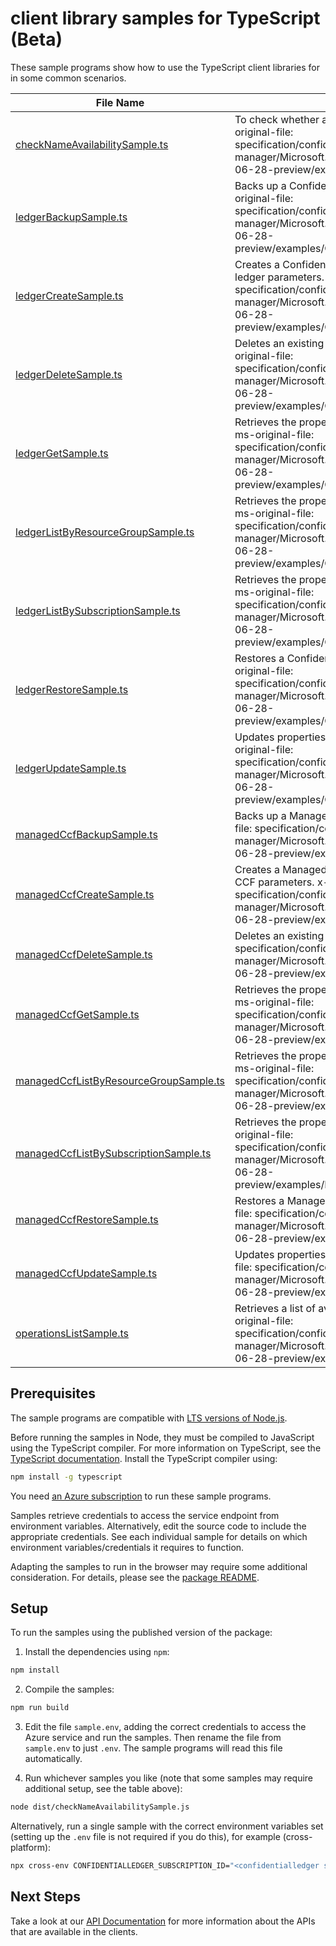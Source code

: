 # client library samples for TypeScript (Beta)

These sample programs show how to use the TypeScript client libraries for in some common scenarios.

| **File Name**                                                                 | **Description**                                                                                                                                                                                                                           |
| ----------------------------------------------------------------------------- | ----------------------------------------------------------------------------------------------------------------------------------------------------------------------------------------------------------------------------------------- |
| [checkNameAvailabilitySample.ts][checknameavailabilitysample]                 | To check whether a resource name is available. x-ms-original-file: specification/confidentialledger/resource-manager/Microsoft.ConfidentialLedger/preview/2023-06-28-preview/examples/CheckNameAvailability.json                          |
| [ledgerBackupSample.ts][ledgerbackupsample]                                   | Backs up a Confidential Ledger Resource. x-ms-original-file: specification/confidentialledger/resource-manager/Microsoft.ConfidentialLedger/preview/2023-06-28-preview/examples/ConfidentialLedger_Backup.json                            |
| [ledgerCreateSample.ts][ledgercreatesample]                                   | Creates a Confidential Ledger with the specified ledger parameters. x-ms-original-file: specification/confidentialledger/resource-manager/Microsoft.ConfidentialLedger/preview/2023-06-28-preview/examples/ConfidentialLedger_Create.json |
| [ledgerDeleteSample.ts][ledgerdeletesample]                                   | Deletes an existing Confidential Ledger. x-ms-original-file: specification/confidentialledger/resource-manager/Microsoft.ConfidentialLedger/preview/2023-06-28-preview/examples/ConfidentialLedger_Delete.json                            |
| [ledgerGetSample.ts][ledgergetsample]                                         | Retrieves the properties of a Confidential Ledger. x-ms-original-file: specification/confidentialledger/resource-manager/Microsoft.ConfidentialLedger/preview/2023-06-28-preview/examples/ConfidentialLedger_Get.json                     |
| [ledgerListByResourceGroupSample.ts][ledgerlistbyresourcegroupsample]         | Retrieves the properties of all Confidential Ledgers. x-ms-original-file: specification/confidentialledger/resource-manager/Microsoft.ConfidentialLedger/preview/2023-06-28-preview/examples/ConfidentialLedger_List.json                 |
| [ledgerListBySubscriptionSample.ts][ledgerlistbysubscriptionsample]           | Retrieves the properties of all Confidential Ledgers. x-ms-original-file: specification/confidentialledger/resource-manager/Microsoft.ConfidentialLedger/preview/2023-06-28-preview/examples/ConfidentialLedger_ListBySub.json            |
| [ledgerRestoreSample.ts][ledgerrestoresample]                                 | Restores a Confidential Ledger Resource. x-ms-original-file: specification/confidentialledger/resource-manager/Microsoft.ConfidentialLedger/preview/2023-06-28-preview/examples/ConfidentialLedger_Restore.json                           |
| [ledgerUpdateSample.ts][ledgerupdatesample]                                   | Updates properties of Confidential Ledger x-ms-original-file: specification/confidentialledger/resource-manager/Microsoft.ConfidentialLedger/preview/2023-06-28-preview/examples/ConfidentialLedger_Update.json                           |
| [managedCcfBackupSample.ts][managedccfbackupsample]                           | Backs up a Managed CCF Resource. x-ms-original-file: specification/confidentialledger/resource-manager/Microsoft.ConfidentialLedger/preview/2023-06-28-preview/examples/ManagedCCF_Backup.json                                            |
| [managedCcfCreateSample.ts][managedccfcreatesample]                           | Creates a Managed CCF with the specified Managed CCF parameters. x-ms-original-file: specification/confidentialledger/resource-manager/Microsoft.ConfidentialLedger/preview/2023-06-28-preview/examples/ManagedCCF_Create.json            |
| [managedCcfDeleteSample.ts][managedccfdeletesample]                           | Deletes an existing Managed CCF. x-ms-original-file: specification/confidentialledger/resource-manager/Microsoft.ConfidentialLedger/preview/2023-06-28-preview/examples/ManagedCCF_Delete.json                                            |
| [managedCcfGetSample.ts][managedccfgetsample]                                 | Retrieves the properties of a Managed CCF app. x-ms-original-file: specification/confidentialledger/resource-manager/Microsoft.ConfidentialLedger/preview/2023-06-28-preview/examples/ManagedCCF_Get.json                                 |
| [managedCcfListByResourceGroupSample.ts][managedccflistbyresourcegroupsample] | Retrieves the properties of all Managed CCF apps. x-ms-original-file: specification/confidentialledger/resource-manager/Microsoft.ConfidentialLedger/preview/2023-06-28-preview/examples/ManagedCCF_List.json                             |
| [managedCcfListBySubscriptionSample.ts][managedccflistbysubscriptionsample]   | Retrieves the properties of all Managed CCF. x-ms-original-file: specification/confidentialledger/resource-manager/Microsoft.ConfidentialLedger/preview/2023-06-28-preview/examples/ManagedCCF_ListBySub.json                             |
| [managedCcfRestoreSample.ts][managedccfrestoresample]                         | Restores a Managed CCF Resource. x-ms-original-file: specification/confidentialledger/resource-manager/Microsoft.ConfidentialLedger/preview/2023-06-28-preview/examples/ManagedCCF_Restore.json                                           |
| [managedCcfUpdateSample.ts][managedccfupdatesample]                           | Updates properties of Managed CCF x-ms-original-file: specification/confidentialledger/resource-manager/Microsoft.ConfidentialLedger/preview/2023-06-28-preview/examples/ManagedCCF_Update.json                                           |
| [operationsListSample.ts][operationslistsample]                               | Retrieves a list of available API operations x-ms-original-file: specification/confidentialledger/resource-manager/Microsoft.ConfidentialLedger/preview/2023-06-28-preview/examples/Operations_Get.json                                   |

## Prerequisites

The sample programs are compatible with [LTS versions of Node.js](https://github.com/nodejs/release#release-schedule).

Before running the samples in Node, they must be compiled to JavaScript using the TypeScript compiler. For more information on TypeScript, see the [TypeScript documentation][typescript]. Install the TypeScript compiler using:

```bash
npm install -g typescript
```

You need [an Azure subscription][freesub] to run these sample programs.

Samples retrieve credentials to access the service endpoint from environment variables. Alternatively, edit the source code to include the appropriate credentials. See each individual sample for details on which environment variables/credentials it requires to function.

Adapting the samples to run in the browser may require some additional consideration. For details, please see the [package README][package].

## Setup

To run the samples using the published version of the package:

1. Install the dependencies using `npm`:

```bash
npm install
```

2. Compile the samples:

```bash
npm run build
```

3. Edit the file `sample.env`, adding the correct credentials to access the Azure service and run the samples. Then rename the file from `sample.env` to just `.env`. The sample programs will read this file automatically.

4. Run whichever samples you like (note that some samples may require additional setup, see the table above):

```bash
node dist/checkNameAvailabilitySample.js
```

Alternatively, run a single sample with the correct environment variables set (setting up the `.env` file is not required if you do this), for example (cross-platform):

```bash
npx cross-env CONFIDENTIALLEDGER_SUBSCRIPTION_ID="<confidentialledger subscription id>" node dist/checkNameAvailabilitySample.js
```

## Next Steps

Take a look at our [API Documentation][apiref] for more information about the APIs that are available in the clients.

[checknameavailabilitysample]: https://github.com/Azure/azure-sdk-for-js/blob/main/sdk/confidentialledger/arm-confidentialledger/samples/v1-beta/typescript/src/checkNameAvailabilitySample.ts
[ledgerbackupsample]: https://github.com/Azure/azure-sdk-for-js/blob/main/sdk/confidentialledger/arm-confidentialledger/samples/v1-beta/typescript/src/ledgerBackupSample.ts
[ledgercreatesample]: https://github.com/Azure/azure-sdk-for-js/blob/main/sdk/confidentialledger/arm-confidentialledger/samples/v1-beta/typescript/src/ledgerCreateSample.ts
[ledgerdeletesample]: https://github.com/Azure/azure-sdk-for-js/blob/main/sdk/confidentialledger/arm-confidentialledger/samples/v1-beta/typescript/src/ledgerDeleteSample.ts
[ledgergetsample]: https://github.com/Azure/azure-sdk-for-js/blob/main/sdk/confidentialledger/arm-confidentialledger/samples/v1-beta/typescript/src/ledgerGetSample.ts
[ledgerlistbyresourcegroupsample]: https://github.com/Azure/azure-sdk-for-js/blob/main/sdk/confidentialledger/arm-confidentialledger/samples/v1-beta/typescript/src/ledgerListByResourceGroupSample.ts
[ledgerlistbysubscriptionsample]: https://github.com/Azure/azure-sdk-for-js/blob/main/sdk/confidentialledger/arm-confidentialledger/samples/v1-beta/typescript/src/ledgerListBySubscriptionSample.ts
[ledgerrestoresample]: https://github.com/Azure/azure-sdk-for-js/blob/main/sdk/confidentialledger/arm-confidentialledger/samples/v1-beta/typescript/src/ledgerRestoreSample.ts
[ledgerupdatesample]: https://github.com/Azure/azure-sdk-for-js/blob/main/sdk/confidentialledger/arm-confidentialledger/samples/v1-beta/typescript/src/ledgerUpdateSample.ts
[managedccfbackupsample]: https://github.com/Azure/azure-sdk-for-js/blob/main/sdk/confidentialledger/arm-confidentialledger/samples/v1-beta/typescript/src/managedCcfBackupSample.ts
[managedccfcreatesample]: https://github.com/Azure/azure-sdk-for-js/blob/main/sdk/confidentialledger/arm-confidentialledger/samples/v1-beta/typescript/src/managedCcfCreateSample.ts
[managedccfdeletesample]: https://github.com/Azure/azure-sdk-for-js/blob/main/sdk/confidentialledger/arm-confidentialledger/samples/v1-beta/typescript/src/managedCcfDeleteSample.ts
[managedccfgetsample]: https://github.com/Azure/azure-sdk-for-js/blob/main/sdk/confidentialledger/arm-confidentialledger/samples/v1-beta/typescript/src/managedCcfGetSample.ts
[managedccflistbyresourcegroupsample]: https://github.com/Azure/azure-sdk-for-js/blob/main/sdk/confidentialledger/arm-confidentialledger/samples/v1-beta/typescript/src/managedCcfListByResourceGroupSample.ts
[managedccflistbysubscriptionsample]: https://github.com/Azure/azure-sdk-for-js/blob/main/sdk/confidentialledger/arm-confidentialledger/samples/v1-beta/typescript/src/managedCcfListBySubscriptionSample.ts
[managedccfrestoresample]: https://github.com/Azure/azure-sdk-for-js/blob/main/sdk/confidentialledger/arm-confidentialledger/samples/v1-beta/typescript/src/managedCcfRestoreSample.ts
[managedccfupdatesample]: https://github.com/Azure/azure-sdk-for-js/blob/main/sdk/confidentialledger/arm-confidentialledger/samples/v1-beta/typescript/src/managedCcfUpdateSample.ts
[operationslistsample]: https://github.com/Azure/azure-sdk-for-js/blob/main/sdk/confidentialledger/arm-confidentialledger/samples/v1-beta/typescript/src/operationsListSample.ts
[apiref]: https://docs.microsoft.com/javascript/api/@azure/arm-confidentialledger?view=azure-node-preview
[freesub]: https://azure.microsoft.com/free/
[package]: https://github.com/Azure/azure-sdk-for-js/tree/main/sdk/confidentialledger/arm-confidentialledger/README.md
[typescript]: https://www.typescriptlang.org/docs/home.html
